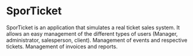 # SporTicket

SporTicket is an application that simulates a real ticket sales system.
It allows an easy management of the different types of users (Manager, administrator, salesperson, client).
Management of events and respective tickets.
Management of invoices and reports.
